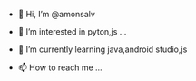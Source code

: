 - 👋 Hi, I’m @amonsalv
- 👀 I’m interested in pyton,js ...
- 🌱 I’m currently learning java,android studio,js

- 📫 How to reach me ...

<!---
amonsalv/amonsalv is a ✨ special ✨ repository because its `README.md` (this file) appears on your GitHub profile.
You can click the Preview link to take a look at your changes.
--->
